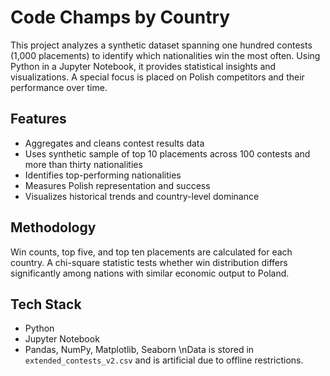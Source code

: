 # Code Champs by Country

This project analyzes a synthetic dataset spanning one hundred contests (1,000 placements) to identify which nationalities win the most often. Using Python in a Jupyter Notebook, it provides statistical insights and visualizations. A special focus is placed on Polish competitors and their performance over time.

## Features
- Aggregates and cleans contest results data
- Uses synthetic sample of top 10 placements across 100 contests and more than thirty nationalities
- Identifies top-performing nationalities
- Measures Polish representation and success
- Visualizes historical trends and country-level dominance

## Methodology
Win counts, top five, and top ten placements are calculated for each
country. A chi-square statistic tests whether win distribution differs
significantly among nations with similar economic output to Poland.

## Tech Stack
- Python
- Jupyter Notebook
- Pandas, NumPy, Matplotlib, Seaborn
\nData is stored in `extended_contests_v2.csv` and is artificial due to offline restrictions.
